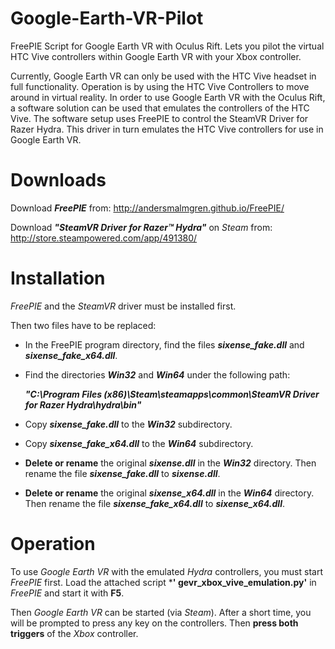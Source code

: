 # Google-Earth-VR-Pilot
FreePIE Script for Google Earth VR with Oculus Rift.
Lets you pilot the virtual HTC Vive controllers within Google Earth VR with your Xbox controller.

Currently, Google Earth VR can only be used with the HTC Vive headset in full functionality. Operation is by using the HTC Vive Controllers to move around in virtual reality. In order to use Google Earth VR with the Oculus Rift, a software solution can be used that emulates the controllers of the HTC Vive. The software setup uses FreePIE to control the SteamVR Driver for Razer Hydra. This driver in turn emulates the HTC Vive controllers for use in Google Earth VR.

# Downloads

Download ***FreePIE*** from: http://andersmalmgren.github.io/FreePIE/

Download ***"SteamVR Driver for Razer™ Hydra"*** on *Steam* from: http://store.steampowered.com/app/491380/

# Installation

*FreePIE* and the *SteamVR* driver must be installed first.

Then two files have to be replaced:

- In the FreePIE program directory, find the files ***sixense_fake.dll*** and ***sixense_fake_x64.dll***.

- Find the directories ***Win32*** and ***Win64*** under the following path:

    ***"C:\Program Files (x86)\Steam\steamapps\common\SteamVR Driver for Razer Hydra\hydra\bin\"***

- Copy ***sixense_fake.dll*** to the ***Win32*** subdirectory.

- Copy ***sixense_fake_x64.dll*** to the ***Win64*** subdirectory.

- **Delete or rename** the original ***sixense.dll*** in the ***Win32*** directory. Then rename the file ***sixense_fake.dll*** to ***sixense.dll***.

- **Delete or rename** the original ***sixense_x64.dll*** in the ***Win64*** directory. Then rename the file ***sixense_fake_x64.dll*** to ***sixense_x64.dll***.

# Operation

To use *Google Earth VR* with the emulated *Hydra* controllers, you must start *FreePIE* first. Load the attached script ***' 	gevr_xbox_vive_emulation.py'** in *FreePIE* and start it with **F5**.

Then *Google Earth VR* can be started (via *Steam*). After a short time, you will be prompted to press any key on the controllers. Then **press both triggers** of the *Xbox* controller.
